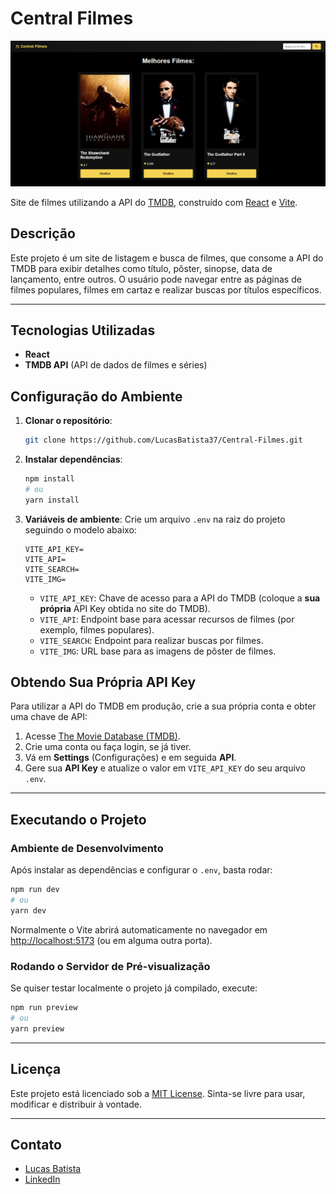 # Central Filmes

![Central Filmes]( src/assets/Central_Filmes.png )

Site de filmes utilizando a API do [TMDB](https://www.themoviedb.org/), construído com [React](https://reactjs.org/) e [Vite](https://vitejs.dev/).

## Descrição

Este projeto é um site de listagem e busca de filmes, que consome a API do TMDB para exibir detalhes como título, pôster, sinopse, data de lançamento, entre outros. O usuário pode navegar entre as páginas de filmes populares, filmes em cartaz e realizar buscas por títulos específicos.

---

## Tecnologias Utilizadas

-   **React** 
-   **TMDB API** (API de dados de filmes e séries)

## Configuração do Ambiente

1.  **Clonar o repositório**:

    ```bash
    git clone https://github.com/LucasBatista37/Central-Filmes.git
    ```

2.  **Instalar dependências**:

    ```bash
    npm install
    # ou
    yarn install
    ```

3.  **Variáveis de ambiente**:
    Crie um arquivo `.env` na raiz do projeto seguindo o modelo abaixo:

    ```plaintext
    VITE_API_KEY=
    VITE_API=
    VITE_SEARCH=
    VITE_IMG=
    ```

    -   `VITE_API_KEY`: Chave de acesso para a API do TMDB (coloque a **sua própria** API Key obtida no site do TMDB).
    -   `VITE_API`: Endpoint base para acessar recursos de filmes (por exemplo, filmes populares).
    -   `VITE_SEARCH`: Endpoint para realizar buscas por filmes.
    -   `VITE_IMG`: URL base para as imagens de pôster de filmes.

## Obtendo Sua Própria API Key

Para utilizar a API do TMDB em produção, crie a sua própria conta e obter uma chave de API:

1.  Acesse [The Movie Database (TMDB)](https://www.themoviedb.org/).
2.  Crie uma conta ou faça login, se já tiver.
3.  Vá em **Settings** (Configurações) e em seguida **API**.
4.  Gere sua **API Key** e atualize o valor em `VITE_API_KEY` do seu arquivo `.env`.

---

## Executando o Projeto

### Ambiente de Desenvolvimento

Após instalar as dependências e configurar o `.env`, basta rodar:

```bash
npm run dev
# ou
yarn dev
```

Normalmente o Vite abrirá automaticamente no navegador em [http://localhost:5173](/) (ou em alguma outra porta).

### Rodando o Servidor de Pré-visualização

Se quiser testar localmente o projeto já compilado, execute:

```bash
npm run preview
# ou
yarn preview
```
---

## Licença

Este projeto está licenciado sob a [MIT License](https://chatgpt.com/c/LICENSE). Sinta-se livre para usar, modificar e distribuir à vontade.

---

## Contato

-   [Lucas Batista](https://github.com/LucasBatista37)
-   [LinkedIn](https://www.linkedin.com/in/lucas-batista-004212263)